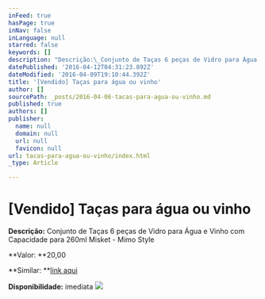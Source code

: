 ```yaml
---
inFeed: true
hasPage: true
inNav: false
inLanguage: null
starred: false
keywords: []
description: "Descrição:\_Conjunto de Taças 6 peças de Vidro para Água e Vinho com Capacidade para 260ml Misket - Mimo Style"
datePublished: '2016-04-12T04:31:23.892Z'
dateModified: '2016-04-09T19:10:44.392Z'
title: '[Vendido] Taças para água ou vinho'
author: []
sourcePath: _posts/2016-04-06-tacas-para-agua-ou-vinho.md
published: true
authors: []
publisher:
  name: null
  domain: null
  url: null
  favicon: null
url: tacas-para-agua-ou-vinho/index.html
_type: Article

---
```

# \[Vendido\] Taças para água ou vinho

**Descrição:** Conjunto de Taças 6 peças de Vidro para Água e Vinho com Capacidade para 260ml Misket - Mimo Style

**Valor: **20,00

**Similar: **[link aqui][0]

**Disponibilidade:** imediata
![](https://the-grid-user-content.s3-us-west-2.amazonaws.com/ace9052f-2b14-4758-952d-a7d1936f19b7.jpg)

[0]: http://www.eletroshopping.com.br/Produto/Conjunto-de-Tacas-6-pecas-de-Vidro-para-Agua-e-Vinho-com-Capacidade-para-260ml-Misket-Mimo-Style/805-830-3475-569867